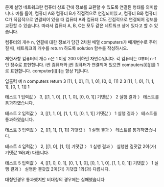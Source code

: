 문제 설명
네트워크란 컴퓨터 상호 간에 정보를 교환할 수 있도록 연결된 형태를 의미합니다. 예를 들어, 컴퓨터 A와 컴퓨터 B가 직접적으로 연결되어있고, 컴퓨터 B와 컴퓨터 C가 직접적으로 연결되어 있을 때 컴퓨터 A와 컴퓨터 C도 간접적으로 연결되어 정보를 교환할 수 있습니다. 따라서 컴퓨터 A, B, C는 모두 같은 네트워크 상에 있다고 할 수 있습니다.

컴퓨터의 개수 n, 연결에 대한 정보가 담긴 2차원 배열 computers가 매개변수로 주어질 때, 네트워크의 개수를 return 하도록 solution 함수를 작성하시오.

제한사항
컴퓨터의 개수 n은 1 이상 200 이하인 자연수입니다.
각 컴퓨터는 0부터 n-1인 정수로 표현합니다.
i번 컴퓨터와 j번 컴퓨터가 연결되어 있으면 computers[i][j]를 1로 표현합니다.
computer[i][i]는 항상 1입니다.

입출력 예
n	computers	return
3	[[1, 1, 0], [1, 1, 0], [0, 0, 1]]	2
3	[[1, 1, 0], [1, 1, 1], [0, 1, 1]]	1

테스트 1
입력값 〉	3, [[1, 1, 0], [1, 1, 0], [0, 0, 1]]
기댓값 〉	2
실행 결과 〉	테스트를 통과하였습니다.

테스트 2
입력값 〉	3, [[1, 1, 0], [1, 1, 1], [0, 1, 1]]
기댓값 〉	1
실행 결과 〉	테스트를 통과하였습니다.

테스트 3
입력값 〉	2, [[1, 1], [1, 1]]
기댓값 〉	1
실행 결과 〉	테스트를 통과하였습니다.

테스트 4
입력값 〉	2, [[1, 0], [1, 1]]
기댓값 〉	1
실행 결과 〉	실행한 결괏값 2이(가) 기댓값 1와(과) 다릅니다.

테스트 5
입력값 〉	4, [[1, 0, 0, 1], [0, 1, 1, 0], [0, 1, 1, 0], [1, 1, 0, 1]]
기댓값 〉	1
실행 결과 〉	실행한 결괏값 2이(가) 기댓값 1와(과) 다릅니다.

대칭인경우 통과했지만 비대칭의 경우에는 실패했습니다
